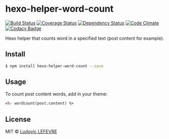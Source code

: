 # hexo-helper-word-count

[![Build Status][travis-image]][travis-url]
[![Coverage Status][coveralls-image]][coveralls-url]
[![Dependency Status][daviddm-url]][daviddm-image]
[![Code Climate](https://codeclimate.com/github/ludoviclefevre/hexo-helper-word-count/badges/gpa.svg)](https://codeclimate.com/github/ludoviclefevre/hexo-helper-word-count)
[![Codacy Badge](https://www.codacy.com/project/badge/677ecf236ae94c8db11db4a946112cf7)](https://www.codacy.com/app/contact_18/hexo-helper-word-count)

Hexo helper that counts word in a specified text (post content for example).


## Install

``` bash
$ npm install hexo-helper-word-count --save
```

## Usage

To count post content words, add in your theme:

```html
<%- wordcount(post.content) %>
```

## License

MIT © [Ludovic LEFEVRE](http://www.ludoviclefevre.fr)


[coveralls-image]: https://coveralls.io/repos/ludoviclefevre/hexo-helper-word-count/badge.svg
[coveralls-url]: https://coveralls.io/r/ludoviclefevre/hexo-helper-word-count?branch=master
[travis-url]: https://travis-ci.org/ludoviclefevre/hexo-helper-word-count
[travis-image]: https://travis-ci.org/ludoviclefevre/hexo-helper-word-count.svg?branch=master
[daviddm-url]: https://david-dm.org/ludoviclefevre/hexo-helper-word-count.svg?theme=shields.io
[daviddm-image]: https://david-dm.org/ludoviclefevre/hexo-helper-word-count
